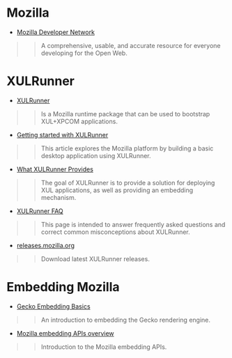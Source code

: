 # Mozilla #

  * [Mozilla Developer Network](https://developer.mozilla.org/)
> > A comprehensive, usable, and accurate resource for everyone developing for the Open Web.

# XULRunner #

  * [XULRunner](https://developer.mozilla.org/en/xulrunner)
> > Is a Mozilla runtime package that can be used to bootstrap XUL+XPCOM applications.
  * [Getting started with XULRunner](https://developer.mozilla.org/en/Getting_started_with_XULRunner)
> > This article explores the Mozilla platform by building a basic desktop application using XULRunner.
  * [What XULRunner Provides](https://developer.mozilla.org/en/XULRunner/What_XULRunner_Provides)
> > The goal of XULRunner is to provide a solution for deploying XUL applications, as well as providing an embedding mechanism.
  * [XULRunner FAQ](https://developer.mozilla.org/en/XULRunner_FAQ)
> > This page is intended to answer frequently asked questions and correct common misconceptions about XULRunner.
  * [releases.mozilla.org](http://releases.mozilla.org/pub/mozilla.org/xulrunner/releases/)
> > Download latest XULRunner releases.

# Embedding Mozilla #

  * [Gecko Embedding Basics](https://developer.mozilla.org/en/Gecko_Embedding_Basics)
> > An introduction to embedding the Gecko rendering engine.
  * [Mozilla embedding APIs overview](https://developer.mozilla.org/en/Mozilla_embedding_APIs_overview)
> > Introduction to the Mozilla embedding APIs.